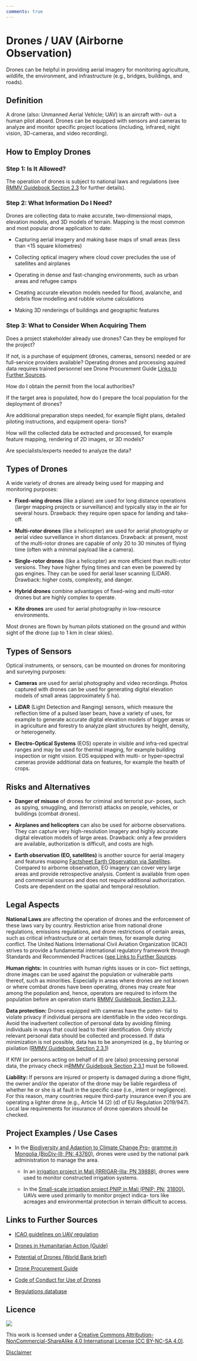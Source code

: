 ```yaml
---
comments: true
---
```


# Drones / UAV (Airborne Observation)
 
 Drones can be helpful in providing aerial imagery for monitoring
  agriculture, wildlife, the environment, and infrastructure (e.g.,
  bridges, buildings, and roads).

## Definition

  A drone (also: Unmanned Aerial Vehicle; UAV) is an aircraft with- out
  a human pilot aboard. Drones can be equipped with sensors and cameras
  to analyze and monitor specific project locations (including,
  infrared, night vision, 3D-cameras, and video recording).

## How to Employ Drones

### Step 1: Is It Allowed?

  The operation of drones is subject to national laws and regulations (see [RMMV Guidebook Section 2.3](https://www.kfw-entwicklungsbank.de/Service/Publications-Videos/Publications-by-topic/Digitalisation/RMMV-Guidebook/) for
  further details).

### Step 2: What Information Do I Need?

  Drones are collecting data to make accurate, two-dimensional maps,
  elevation models, and 3D models of terrain. Mapping is the most common
  and most popular drone application to date:

-   Capturing aerial imagery and making base maps of small areas (less than <15 square kilometres)

-   Collecting optical imagery where cloud cover precludes the use of
    satellites and airplanes

-   Operating in dense and fast-changing environments, such as urban
    areas and refugee camps

-   Creating accurate elevation models needed for flood, avalanche,
    and debris flow modelling and rubble volume calculations

-   Making 3D renderings of buildings and geographic features

### Step 3: What to Consider When Acquiring Them

  Does a project stakeholder already use drones? Can they be employed
  for the project?
 
  If not, is a purchase of equipment (drones, cameras, sensors) needed
  or are full-service providers available? Operating drones and
  processing aquired data requires trained personnel see Drone
  Procurement Guide [Links to Further Sources](#links-to-further-sources).
 
  How do I obtain the permit from the local authorities?
 
  If the target area is populated, how do I prepare the local population
  for the deployment of drones?
 
  Are additional preparation steps needed, for example flight plans,
  detailed piloting instructions, and equipment opera- tions?
 
  How will the collected data be extracted and processed, for example
  feature mapping, rendering of 2D images, or 3D models?
 
  Are specialists/experts needed to analyze the data?

## Types of Drones

  A wide variety of drones are already being used for mapping and
  monitoring purposes:

-   **Fixed-wing drones** (like a plane) are used for long distance operations (larger mapping projects or surveillance) and typically
  stay in the air for several hours. Drawback: they require open space
  for landing and take-off.

-   **Multi-rotor drones** (like a helicopter) are used for aerial photography or aerial video surveillance in short distances. Drawback:
  at present, most of the multi-rotor drones are capable of only 20 to
  30 minutes of flying time (often with a minimal payload like a
  camera).

-   **Single-rotor drones** (like a helicopter) are more efficient than multi-rotor versions. They have higher flying times and can even be
  powered by gas engines. They can be used for aerial laser scanning
  (LiDAR). Drawback: higher costs, complexity, and danger.

-   **Hybrid drones** combine advantages of fixed-wing and multi-rotor drones but are highly complex to operate.

-   **Kite drones** are used for aerial photography in low-resource
    environments.

  Most drones are flown by human pilots stationed on the ground and
  within sight of the drone (up to 1 km in clear skies).

## Types of Sensors

  Optical instruments, or sensors, can be mounted on drones for
  monitoring and surveying purposes:

-   **Cameras** are used for aerial photography and video recordings.
    Photos captured with drones can be used for generating digital
    elevation models of small areas (approximately 5 ha).

-   **LiDAR** (Light Detection and Ranging) sensors, which measure the reflection time of a pulsed laser beam, have a variety of uses,
  for example to generate accurate digital elevation models of bigger
  areas or in agriculture and forestry to analyze plant structures by
  height, density, or heterogeneity.

-   **Electro-Optical Systems** (EOS) operate in visible and infra-red spectral ranges and may be used for thermal imaging, for example
  building inspection or night vision. EOS equipped with multi- or hyper-spectral cameras provide additional data on
  features, for example the health of crops.

## Risks and Alternatives

-   **Danger of misuse** of drones for criminal and terrorist pur-
    poses, such as spying, smuggling, and (terrorist) attacks on people,
    vehicles, or buildings (combat drones).

-   **Airplanes and helicopters** can also be used for airborne observations. They can capture very high-resolution imagery and highly
  accurate digital elevation models of large areas. Drawback: only a few
  providers are available, authorization is difficult, and costs are
  high.

-   **Earth observation (EO, satellites)** is another source for aerial
    imagery and features mapping [Factsheet Earth Observation via Satellites](satellites.md).
    Compared to airborne observation, EO imagery can cover very large
    areas and provide retrospective analysis. Content is available from
    open and commercial sources and does not require additional
    authorization. Costs are dependent on the spatial and temporal
    resolution.

## Legal Aspects

  **National Laws** are affecting the operation of drones and the
  enforcement of these laws vary by country. Restriction arise from
  national drone regulations, emissions regulations, and drone
  restrictions of certain areas, such as critical infrastructure or at
  certain times, for example during conflict. The United Nations
  International Civil Aviation Organization (ICAO) strives to provide a
  fundamental international regulatory framework through Standards and
  Recommended Practices ([see Links to Further Sources](#links-to-further-sources).
 
  **Human rights:** In countries with human rights issues or in con-
  flict settings, drone images can be used against the population or
  vulnerable parts thereof, such as minorities. Especially in areas
  where drones are not known or where combat drones have been operating,
  drones may create fear among the population and, hence, operators are
  required to inform the population before an operation starts [RMMV
  Guidebook Section 2.3.3.](https://www.kfw-entwicklungsbank.de/Service/Publications-Videos/Publications-by-topic/Digitalisation/RMMV-Guidebook/).
 
  **Data protection:** Drones equipped with cameras have the poten- tial
  to violate privacy if individual persons are identifiable in the video
  recordings. Avoid the inadvertent collection of personal data by
  avoiding filming individuals in ways that could lead to their
  identification. Only strictly relevant personal data should be
  collected and processed. If data minimization is not possible, data
  has to be anonymized (e.g., by blurring or pixilation ([RMMV Guidebook Section 2.3.1](https://www.kfw-entwicklungsbank.de/Service/Publications-Videos/Publications-by-topic/Digitalisation/RMMV-Guidebook/))

  If KfW (or persons acting on behalf of it) are (also) processing
  personal data, the privacy check in[RMMV Guidebook Section 2.3.1](https://www.kfw-entwicklungsbank.de/Service/Publications-Videos/Publications-by-topic/Digitalisation/RMMV-Guidebook/) must be followed.
 
  **Liability:** If persons are injured or property is damaged during a
  drone flight, the owner and/or the operator of the drone may be liable
  regardless of whether he or she is at fault in the specific case
  (i.e., intent or negligence). For this reason, many countries require
  third-party insurance even if you are operating a lighter drone (e.g.,
  Article 14 (2) (d) of EU Regulation 2019/947). Local law requirements
  for insurance of drone operators should be checked.

## Project Examples / Use Cases

-   In the [Biodiversity and Adaption to Climate Change
    Pro-](https://www.kfw-entwicklungsbank.de/ipfz/Projektdatenbank/BiodiversitÃ¤t-und-Anpassung-an-den-Klimawandel-III-43760.htm)
    [gramme in Mongolia (BioDiv-III; PN:
    43760)](https://www.kfw-entwicklungsbank.de/ipfz/Projektdatenbank/BiodiversitÃ¤t-und-Anpassung-an-den-Klimawandel-III-43760.htm),
    drones were used by the national park administration to manage the
    area.

    -   In an [irrigation project in Mali (IRRIGAR-IIIa; PN
        39888)](https://www.kfw-entwicklungsbank.de/ipfz/Projektdatenbank/UnterstÃ¼tzung-des-nationalen-Programms-zur-nachhaltigen-KleinbewÃ¤sserungslandwirtschaft-II-39888.htm),
        drones were used to monitor constructed irrigation systems.

    -   In the [Small-scale irrigation project PNIP in Mali (PNIP;
        PN:](https://www.kfw-entwicklungsbank.de/ipfz/Projektdatenbank/UnterstÃ¼tzung-des-Nationalen-Programms-zur-nachhaltigen-KleinbewÃ¤sserungslandwirtschaft-31800.htm)
        [31800)](https://www.kfw-entwicklungsbank.de/ipfz/Projektdatenbank/UnterstÃ¼tzung-des-Nationalen-Programms-zur-nachhaltigen-KleinbewÃ¤sserungslandwirtschaft-31800.htm),
        UAVs were used primarily to monitor project indica- tors like
        acreages and environmental protection in terrain difficult to
        access.

## Links to Further Sources

-   [ICAO guidelines on UAV regulation](https://www.icao.int/safety/ua )

-   [Drones in Humanitarian Action (Guide)](https://reliefweb.int/sites/reliefweb.int/files/resources/Drones%20in%20Humanitarian%20Action.pdf)

-   [Potential of Drones (World Bank brief)](https://www.worldbank.org/en/topic/transport/brief/drones-for-development)
-   [Drone Procurement Guide](https://www.ictworks.org/wp-content/uploads/2018/10/usaid-UAV-buying-guide.pdf)

-   [Code of Conduct for Use of Drones](https://docs.google.com/document/d/1Uez75_qmIVMxY35OzqMd_HPzSf-Ey43lJ_mye-kEEpQ/edit)

-   [Regulations database](https://www.droneregulations.info/) 

## Licence
![](https://i.creativecommons.org/l/by-nc-sa/4.0/88x31.png)

This work is licensed under a [Creative Commons Attribution-NonCommercial-ShareAlike 4.0 International License (CC BY-NC-SA 4.0)](https://creativecommons.org/licenses/by-nc-sa/4.0/).

[Disclaimer](disclaimer.md)
